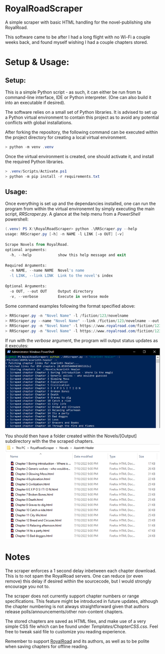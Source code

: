 # RoyalRoadScraper
A simple scraper with basic HTML handling for the novel-publishing site RoyalRoad.

This software came to be after I had a long flight with no Wi-Fi a couple weeks back, and found myself wishing I had a couple chapters stored.

# Setup & Usage:

## Setup:
This is a simple Python script - as such, it can either be run from ta command-line interface, IDE or Python interpreter. (One can also build it into an executable if desired).

The software relies on a small set of Python libraries. It is advised to set up a Python virtual environment to contain this project as to avoid any potential conflicts with global installations.

After forking the repository, the following command can be executed within the project directory for creating a local virtual environment.
```powershell
> python -m venv .venv
```

Once the virtual environment is created, one should activate it, and install the required Python libraries.
```powershell
> .venv/Scripts/Activate.ps1
> python -m pip install -r requirements.txt
```

## Usage:
Once everything is set up and the dependancies installed, one can run the program from within the virtual environemnt by simply executing the main script, *RRScraper.py*. A glance at the help menu from a *PowerShell* powershell:
```powershell
(.venv) PS X:\RoyalRoadScraper> python .\RRScraper.py --help
usage: RRScraper.py [-h] -n NAME -l LINK [-o OUT] [-v]

Scrape Novels from RoyalRoad.
optional arguments:
  -h, --help            show this help message and exit

Required Arguments:
  -n NAME, --name NAME  Novel's name
  -l LINK, --link LINK  Link to the novel's index

Optional Arguments:
  -o OUT, --out OUT     Output directory
  -v, --verbose         Execute in verbose mode
```

Some command examples following the format specified above:

```powershell
> RRScraper.py -n "Novel Name" -l /fiction/123/novelname
> RRScraper.py --name "Novel Name" --link /fiction/123/novelname --out Folder
> RRScraper.py -n "Novel Name" -l https://www.royalroad.com/fiction/123/novel-name -v
> RRScraper.py -n "Novel Name" -l https://www.royalroad.com/fiction/123/novel-name -o Folder - v
```


If run with the *verbose* argument, the program will output status updates as it executes: 
![Script Execution](Images/Execution.png)

You should then have a folder created within the Novels/[Output] subdirectory with the the scraped chapters.
![Script Result](Images/Result.png )

# Notes

The scraper enforces a 1 second delay inbetween each chapter download. This is to not spam the RoyalRoad servers. One can reduce (or even remove) this delay if desired within the sourcecode, but I would strongly encourage you not to.

The scraper does not currently support chapter numbers or range specifications. This feature might be introduced in future updates, although the chapter numbering is not always straightforward given that authors release polls/announcements/other non-content chapters.

The stored chapters are saved as HTML files, and make use of a very simple CSS file which can be found under *Templates/ChapterCSS.css*. Feel free to tweak said file to customize you reading experience.

Remember to support [RoyalRoad](https://www.royalroad.com/home "RoyalRoad") and its authors, as well as to be polite when saving chapters for offline reading.